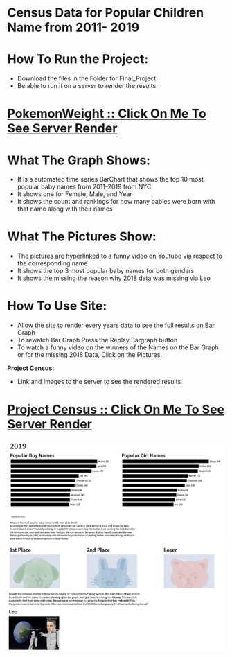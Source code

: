 # Census Data for Popular Children Name from 2011- 2019

# How To Run the Project:

- Download the files in the Folder for Final_Project
- Be able to run it on a server to render the results

# [PokemonWeight :: Click On Me To See Server Render](https://rongchengit.github.io/DataVis/Pokemon_Bar_Graph/)

# What The Graph Shows:

- It is a automated time series BarChart that shows the top 10 most popular baby names from 2011-2019 from NYC
- It shows one for Female, Male, and Year
- It shows the count and rankings for how many babies were born with that name along with their names

# What The Pictures Show:

- The pictures are hyperlinked to a funny video on Youtube via respect to the corresponding name
- It shows the top 3 most popular baby names for both genders
- It shows the missing the reason why 2018 data was missing via Leo

# How To Use Site:

- Allow the site to render every years data to see the full results on Bar Graph
- To rewatch Bar Graph Press the Replay Bargraph button
- To watch a funny video on the winners of the Names on the Bar Graph or for the missing 2018 Data, Click on the Pictures.

**Project Census:**
- Link and Images to the server to see the rendered results
# [Project Census :: Click On Me To See Server Render](https://rongchengit.github.io/DataVis/Final_Project/)
![Screenshot](FinalAutoGraphSS.png)
![Screenshot](FinalHtmlSS.png)
